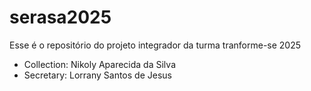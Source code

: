 # serasa2025
Esse é o repositório do projeto integrador da turma tranforme-se 2025


- Collection: Nikoly Aparecida da Silva
 - Secretary: Lorrany Santos de Jesus 
